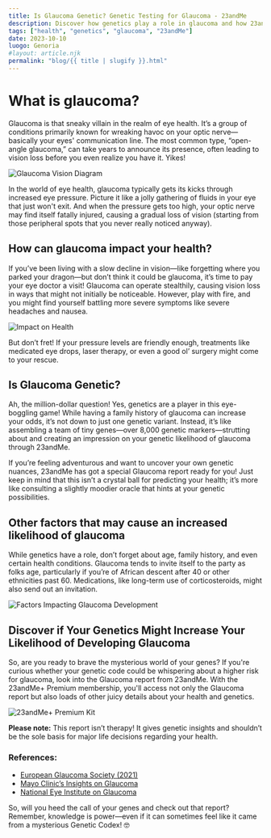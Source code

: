 ```yaml
---
title: Is Glaucoma Genetic? Genetic Testing for Glaucoma - 23andMe
description: Discover how genetics play a role in glaucoma and how 23andMe can help you find out your risk through genetic testing.
tags: ["health", "genetics", "glaucoma", "23andMe"]
date: 2023-10-10
luogo: Genoria
#layout: article.njk
permalink: "blog/{{ title | slugify }}.html"
---
```


# What is glaucoma?
Glaucoma is that sneaky villain in the realm of eye health. It’s a group of conditions primarily known for wreaking havoc on your optic nerve—basically your eyes' communication line. The most common type, “open-angle glaucoma,” can take years to announce its presence, often leading to vision loss before you even realize you have it. Yikes!

![Glaucoma Vision Diagram](https://www.23andme.com/wp-content/uploads/sites/2/2022/04/glaucoma-vision-diagram-236x300.png)

In the world of eye health, glaucoma typically gets its kicks through increased eye pressure. Picture it like a jolly gathering of fluids in your eye that just won't exit. And when the pressure gets too high, your optic nerve may find itself fatally injured, causing a gradual loss of vision (starting from those peripheral spots that you never really noticed anyway). 

## How can glaucoma impact your health?
If you’ve been living with a slow decline in vision—like forgetting where you parked your dragon—but don’t think it could be glaucoma, it’s time to pay your eye doctor a visit! Glaucoma can operate stealthily, causing vision loss in ways that might not initially be noticeable. However, play with fire, and you might find yourself battling more severe symptoms like severe headaches and nausea.

![Impact on Health](https://www.23andme.com/wp-content/uploads/sites/2/2022/04/glaucoma-impact-on-health-300x150.png)

But don’t fret! If your pressure levels are friendly enough, treatments like medicated eye drops, laser therapy, or even a good ol’ surgery might come to your rescue. 

## Is Glaucoma Genetic?
Ah, the million-dollar question! Yes, genetics are a player in this eye-boggling game! While having a family history of glaucoma can increase your odds, it’s not down to just one genetic variant. Instead, it’s like assembling a team of tiny genes—over 8,000 genetic markers—strutting about and creating an impression on your genetic likelihood of glaucoma through 23andMe. 

If you’re feeling adventurous and want to uncover your own genetic nuances, 23andMe has got a special Glaucoma report ready for you! Just keep in mind that this isn’t a crystal ball for predicting your health; it’s more like consulting a slightly moodier oracle that hints at your genetic possibilities.

## Other factors that may cause an increased likelihood of glaucoma
While genetics have a role, don’t forget about age, family history, and even certain health conditions. Glaucoma tends to invite itself to the party as folks age, particularly if you’re of African descent after 40 or other ethnicities past 60. Medications, like long-term use of corticosteroids, might also send out an invitation.

![Factors Impacting Glaucoma Development](https://www.23andme.com/wp-content/uploads/sites/2/2022/04/factors-impact-glaucoma-development-235x300.png)

## Discover if Your Genetics Might Increase Your Likelihood of Developing Glaucoma
So, are you ready to brave the mysterious world of your genes? If you're curious whether your genetic code could be whispering about a higher risk for glaucoma, look into the Glaucoma report from 23andMe. With the 23andMe+ Premium membership, you'll access not only the Glaucoma report but also loads of other juicy details about your health and genetics.

![23andMe+ Premium Kit](https://www.23andme.com/uploads/sites/2/20240109213029/Premium.jpg)

**Please note:** This report isn’t therapy! It gives genetic insights and shouldn’t be the sole basis for major life decisions regarding your health.

### References:
- [European Glaucoma Society (2021)](https://pubmed.ncbi.nlm.nih.gov/34675001/)
- [Mayo Clinic’s Insights on Glaucoma](https://www.mayoclinic.org/diseases-conditions/glaucoma/symptoms-causes/syc-20372839)
- [National Eye Institute on Glaucoma](https://www.nei.nih.gov/learn-about-eye-health/eye-conditions-and-diseases/glaucoma)

So, will you heed the call of your genes and check out that report? Remember, knowledge is power—even if it can sometimes feel like it came from a mysterious Genetic Codex! 🤓
